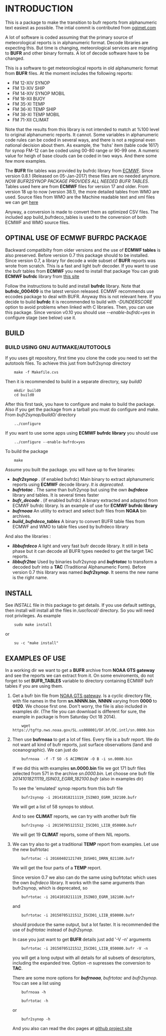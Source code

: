 # INTRODUCTION #

This is a package to make the transition to bufr reports from alphanumeric text easiest as 
possible. The intial commit is contributed from [ogimet.com](https://ogimet.com)

A lot of software is coded assuming that the primary source of meteorological reports is in 
alphanumeric format. Decode libraries are expecting this. But time is changing, 
meteorological services are migrating to **BUFR** and other binary formats. A lot of decode software
have to be changed.

This is a software to get meteorological reports in old alphanumeric format from **BUFR** files.
At the moment includes the following reports:

- FM 12-XIV SYNOP
- FM 13-XIV SHIP
- FM 14-XIV SYNOP MOBIL
- FM 18-XII BUOY
- FM 35-XI  TEMP
- FM 36-XI  TEMP SHIP
- FM 38-XI  TEMP MOBIL
- FM 71-XII CLIMAT

Note that the results from this library is not intended to match at %100 level to original
alphanumeric reports. It cannot. Some variables in alphanumeric code rules can be coded in
several ways, and there is not a regional even national decision about them. As example, the
'hshs' item (table code 1617) for synop FM-12 can be coded using 00-80 range or 90-99 one.
A numeric value for heigh of base clouds can be coded in two ways. And there some few more
examples.

The **BUFR** file tables was provided by bufrdc library from [ECMWF](https://www.ecmwf.int/).
Since version 0.8.1 (Released on 05-Jan-2017) these files are no needed anymore.
*NOW BUFR2SYNOP PACKAGE PROVIDES ALL NEEDED BUFR TABLES*. Tables used here are from **ECMWF**
files for version 17 and older. From version 18 up to now (version 38.1), the more detailed
tables from WMO are used. Source files from WMO are the Machine readable text and xml files
we can get [here](https://community.wmo.int/activity-areas/wis/latest-version)

Anyway, a conversion is made to convert them as optimized CSV files. The included app 
build_bufrdeco_tables is used to the conversion of both ECMWF and WMO source files.


## OPTINAL USE OF ECMWF BUFRDC PACKAGE ##

Backward compatibilty from older versions and the use of **ECMWF tables** is also preserved.
Before version 0.7 this package should to be installed. Since version 0.7, a library for 
decode a wide subset of **BUFR** reports was wrote from scratch. This is a fast and light
bufr decoder. If you want to use the bufr tables from **ECMWF** you need to install that package
You can grab **ECMWF bufrdc** library from [this site](https://confluence.ecmwf.int/display/BUFR/Releases)

Follow the instructions to build and install **bufrdc** library. Note that **bufrdc_000409** is the latest
version released. ECMWF recommends use eccodes package to deal with BUFR. Anyway this is not relevant
here. If you decide to build **bufrdc** it is recommended to build with *-DUNDERSCORE* option to avoid
problems when linked with C libraries. Then, you can use this package. Since version v0.10 you should
use *--enable-bufrdc=yes* in configure stage (see below) use it.


## BUILD ##

### BUILD USING GNU AUTMAKE/AUTOTOOLS ###

If you uses git repository, first time you clone the code you need to set the autotools files. 
To achieve this just from bufr2synop directory

        make -f Makefile.cvs

Then it is recommended to build in a separate directory, say *build0*

        mkdir build0
        cd build0

After this first task, you have to configure and make to build the package. Also if you get the 
package from a tarball you must do configure and make. From *bufr2synop/build0/* directory

        ../configure

If you want to use some apps using **ECMWF bufrdc library** you should use

        ../configure --enable-bufrdc=yes
  
To build the package

        make

Assume you built the package. you will have up to five binaries:

- ***bufr2synop*** . (if enabled bufrdc)
    Main binary to extract alphanumeric reports using **ECMWF** decode library. *It is deprecated*.
- ***bufrtotac*** .
    The same than bufr2ynop but using the own ***bufrdeco*** library and tables. It is several times faster
- ***bufr_decode*** . (if enabled bufrdc)
    A binary extracted and adapted from ECMWF bufrdc library. Is an example of use for 
    **ECMWF bufrdc library**
- ***bufrnoaa***
    An utility to extract and select bufr files from **NOAA** bin archives.
- ***build_bufrdeco_tables***
    A binary to convert BUFR table files from ECMWF and WMO to table files used by bufrdeco library
    
    
And also the libraries :

- ***libbufrdeco***  A light and very fast bufr decode library. It still in beta phase but it can
                     decode all BUFR types needed to get the target TAC reports.
- ***libbufr2tac***  Used by binaries bufr2synop and ***bufrtotac*** to transform a decoded bufr into a
                     **TAC** (Traditional Alphanumeric Form). Before version 0.7 this library was named
                     ***bufr2synop***. It seems the new name is the right name.


## INSTALL ##

See *INSTALL* file in this package to get details. If you use default settings, then install
will install all the files in */usr/local/* directory. So you will need root privileges. As example

        sudo make install

or

        su -c "make install"



## EXAMPLES OF USE ##

In a working dir we want to get a **BUFR** archive from **NOAA GTS gateway** and see the reports we can extract
from it. On some enviroments, do not forget to set **BUFR_TABLES** variable to directory containing
ECMWF bufr tables if you are using them.

1. Get a bufr bin file from [NOAA GTS gateway](https://tgftp.nws.noaa.gov/SL.us008001/DF.bf/DC.intl/). Is a
   cyclic directory file, with file names in the form **sn.NNNN.bin**, **NNNN** varying from **0000**
   to **0120**. We choose first one. Don't worry, the file is also included in examples dir.
   (The file you can download is different for sure, the example in package is from Saturday Oct 18 2014).

           wget https://tgftp.nws.noaa.gov/SL.us008001/DF.bf/DC.intl/sn.0000.bin

2. Then use **bufrnoaa** to get a lot of files. Every file is a bufr report. We do not want
   all kind of bufr reports, just surface observations (land and oceanographic). We can just do

           bufrnoaa  -f -T SO -S ACIMNSVW -O B -i sn.0000.bin

   If we did this with examples **sn.0000.bin** file we got 171 bufr files selected from 571 in the
   archive *sn.0000.bin*. Let choose one bufr file *20141018211119_ISIN03_EGRR_182100.bufr* (also
   in examples dir)

   To see the 'emulated' synop reports from this bufr file

           bufr2synop -i 20141018211119_ISIN03_EGRR_182100.bufr

   We will get a list of 58 synops to stdout.

   And to see **CLIMAT** reports, we can try with another bufr file

           bufr2synop -i 20150705121512_ISCD01_LIIB_050000.bufr

   We will get 19 **CLIMAT** reports, some of them NIL reports.

3. We can try also to get a traditional **TEMP** report from examples. Let use the new bufrtotac

           bufrtotac -i 20160402121749_IUSH01_DRRN_021100.bufr

   We will get the four parts of a **TEMP** report.
 
   Since version 0.7 we also can do the same using bufrtotac which uses the own *bufrdeco* library.
   It works with the same arguments than bufr2synop, which is deprecated, so

           bufrtotac -i 20141018211119_ISIN03_EGRR_182100.bufr

   and

           bufrtotac -i 20150705121512_ISCD01_LIIB_050000.bufr

   should produce the same output, but a lot faster. It is recommended the use of *bufrtotac* instead
   of *bufr2synop*.

   In case you just want to get **BUFR** details just add '-V -n' arguments

           bufrtotac -i 20150705121512_ISCD01_LIIB_050000.bufr -V -n

   you will get a long output with all details for all subsets of descriptors, including the expanded tree. Option *-n* supresses
   the conversion to **TAC**.

   There are some more options for ***bufrnoaa***, *bufrtotac* and *bufr2synop*. You can see a list using

           bufrnoaa -h

           bufrtotac -h

   or

           bufr2synop -h

   And you also can read the doc pages at [github project site](http://gbvalor.github.io/bufr2synop)
   
   
